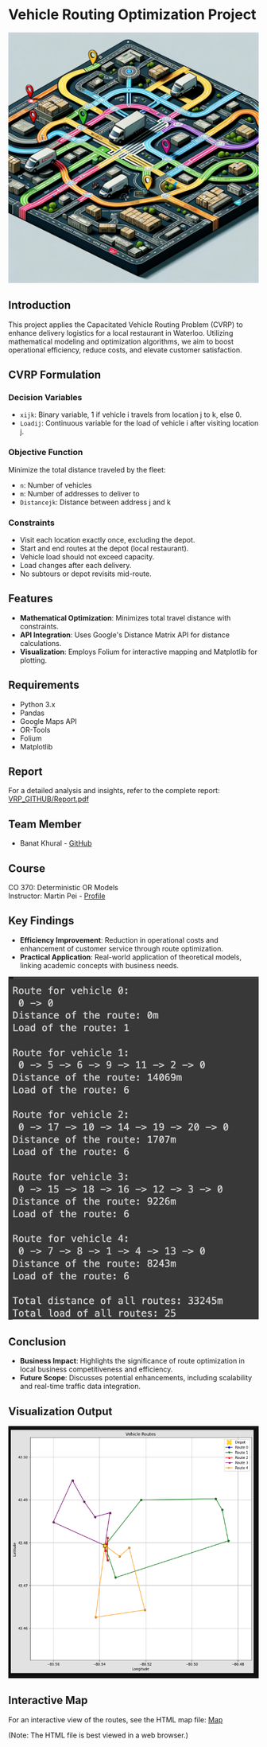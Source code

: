 # Vehicle Routing Optimization Project

![Background Image](VRP_GITHUB/Images/backimg.png)

## Introduction

This project applies the Capacitated Vehicle Routing Problem (CVRP) to enhance delivery logistics for a local restaurant in Waterloo. Utilizing mathematical modeling and optimization algorithms, we aim to boost operational efficiency, reduce costs, and elevate customer satisfaction.

## CVRP Formulation

### Decision Variables
- `xijk`: Binary variable, 1 if vehicle i travels from location j to k, else 0.
- `Loadij`: Continuous variable for the load of vehicle i after visiting location j.

### Objective Function
Minimize the total distance traveled by the fleet:

- `n`: Number of vehicles
- `m`: Number of addresses to deliver to
- `Distancejk`: Distance between address j and k

### Constraints
- Visit each location exactly once, excluding the depot.
- Start and end routes at the depot (local restaurant).
- Vehicle load should not exceed capacity.
- Load changes after each delivery.
- No subtours or depot revisits mid-route.

## Features
- **Mathematical Optimization**: Minimizes total travel distance with constraints.
- **API Integration**: Uses Google's Distance Matrix API for distance calculations.
- **Visualization**: Employs Folium for interactive mapping and Matplotlib for plotting.

## Requirements
- Python 3.x
- Pandas
- Google Maps API
- OR-Tools
- Folium
- Matplotlib

## Report
For a detailed analysis and insights, refer to the complete report: [VRP_GITHUB/Report.pdf](VRP_GITHUB/Report.pdf)

## Team Member
- Banat Khural - [GitHub](https://github.com/sanyaorbanat)

## Course
CO 370: Deterministic OR Models  
Instructor: Martin Pei - [Profile](https://www.math.uwaterloo.ca/~mpei/)

## Key Findings
- **Efficiency Improvement**: Reduction in operational costs and enhancement of customer service through route optimization.
- **Practical Application**: Real-world application of theoretical models, linking academic concepts with business needs.
  
![Code Output](VRP_GITHUB/Images/output.png)

## Conclusion
- **Business Impact**: Highlights the significance of route optimization in local business competitiveness and efficiency.
- **Future Scope**: Discusses potential enhancements, including scalability and real-time traffic data integration.

## Visualization Output

![Final Formulation](VRP_GITHUB/Images/formulation_image.png)

## Interactive Map
For an interactive view of the routes, see the HTML map file: [Map](https://dhruvstrivedi.github.io/CVRP-Optimization/routes_map.html)

(Note: The HTML file is best viewed in a web browser.)

